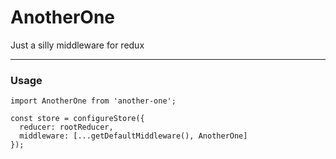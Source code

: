 # AnotherOne

Just a silly middleware for redux

----

### Usage
```
import AnotherOne from 'another-one';

const store = configureStore({
  reducer: rootReducer,
  middleware: [...getDefaultMiddleware(), AnotherOne]
});
```
